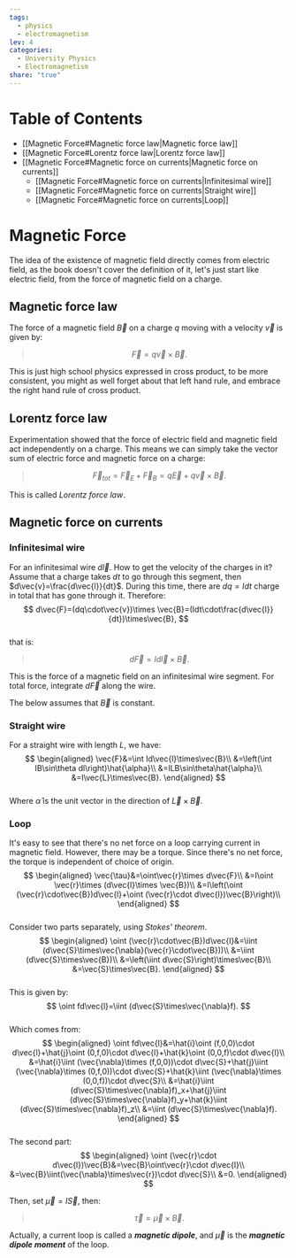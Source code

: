 ```yaml
---  
tags:  
  - physics  
  - electromagnetism  
lev: 4  
categories:  
  - University Physics  
  - Electromagnetism  
share: "true"  
---  
```

  
  
# Table of Contents  
  
- [[Magnetic Force#Magnetic force law|Magnetic force law]]  
- [[Magnetic Force#Lorentz force law|Lorentz force law]]  
- [[Magnetic Force#Magnetic force on currents|Magnetic force on currents]]  
	- [[Magnetic Force#Magnetic force on currents|Infinitesimal wire]]  
	- [[Magnetic Force#Magnetic force on currents|Straight wire]]  
	- [[Magnetic Force#Magnetic force on currents|Loop]]  
  
# Magnetic Force  
  
The idea of the existence of magnetic field directly comes from electric field, as the book doesn't cover the definition of it, let's just start like electric field, from the force of magnetic field on a charge.  
  
## Magnetic force law  
  
The force of a magnetic field $\vec{B}$ on a charge $q$ moving with a velocity $\vec{v}$ is given by:  
  
> $$\vec{F}=q\vec{v}\times \vec{B}.$$  
  
This is just high school physics expressed in cross product, to be more consistent, you might as well forget about that left hand rule, and embrace the right hand rule of cross product.  
  
## Lorentz force law  
  
Experimentation showed that the force of electric field and magnetic field act independently on a charge. This means we can simply take the vector sum of electric force and magnetic force on a charge:  
  
> $$\vec{F}_{tot}=\vec{F}_E+\vec{F}_B=q\vec{E}+q\vec{v}\times \vec{B}.$$  
  
This is called *Lorentz force law*.  
  
## Magnetic force on currents  
  
### Infinitesimal wire  
  
For an infinitesimal wire $d\vec{l}$. How to get the velocity of the charges in it? Assume that a charge takes $dt$ to go through this segment, then $d\vec{v}=\frac{d\vec{l}}{dt}$. During this time, there are $dq=Idt$ charge in total that has gone through it. Therefore:  
$$  
d\vec{F}=(dq\cdot\vec{v})\times \vec{B}=(Idt\cdot\frac{d\vec{l}}{dt})\times\vec{B},  
$$  
that is:  
  
> $$d\vec{F}=Id\vec{l}\times\vec{B}.$$  
  
This is the force of a magnetic field on an infinitesimal wire segment. For total force, integrate $d\vec{F}$ along the wire.  
  
The below assumes that $\vec{B}$ is constant.  
  
### Straight wire  
  
For a straight wire with length $L$, we have:  
$$  
\begin{aligned}  
\vec{F}&=\int Id\vec{l}\times\vec{B}\\  
&=\left(\int IB\sin\theta dl\right)\hat{\alpha}\\  
&=ILB\sin\theta\hat{\alpha}\\  
&=I\vec{L}\times\vec{B}.  
\end{aligned}  
$$  
Where $\hat{\alpha}$ is the unit vector in the direction of $\vec{L}\times\vec{B}$.  
  
### Loop  
  
 It's easy to see that there's no net force on a loop carrying current in magnetic field. However, there may be a torque. Since there's no net force, the torque is independent of choice of origin.   
$$  
\begin{aligned}  
\vec{\tau}&=\oint\vec{r}\times d\vec{F}\\  
&=I\oint \vec{r}\times (d\vec{l}\times \vec{B})\\  
&=I\left(\oint (\vec{r}\cdot\vec{B})d\vec{l}+\oint (\vec{r}\cdot d\vec{l})\vec{B}\right)\\  
\end{aligned}  
$$  
Consider two parts separately, using *Stokes' theorem*.  
$$  
\begin{aligned}  
\oint (\vec{r}\cdot\vec{B})d\vec{l}&=\iint (d\vec{S}\times\vec{\nabla}(\vec{r}\cdot\vec{B}))\\  
&=\iint (d\vec{S}\times\vec{B})\\  
&=\left(\iint d\vec{S}\right)\times\vec{B}\\  
&=\vec{S}\times\vec{B}.  
\end{aligned}  
$$  
This is given by:  
$$  
\oint fd\vec{l}=\iint (d\vec{S}\times\vec{\nabla}f).  
$$  
Which comes from:  
$$  
\begin{aligned}  
\oint fd\vec{l}&=\hat{i}\oint (f,0,0)\cdot d\vec{l}+\hat{j}\oint (0,f,0)\cdot d\vec{l}+\hat{k}\oint (0,0,f)\cdot d\vec{l}\\  
&=\hat{i}\iint (\vec{\nabla}\times (f,0,0))\cdot d\vec{S}+\hat{j}\iint (\vec{\nabla}\times (0,f,0))\cdot d\vec{S}+\hat{k}\iint (\vec{\nabla}\times (0,0,f))\cdot d\vec{S}\\  
&=\hat{i}\iint (d\vec{S}\times\vec{\nabla}f)_x+\hat{j}\iint (d\vec{S}\times\vec{\nabla}f)_y+\hat{k}\iint (d\vec{S}\times\vec{\nabla}f)_z\\  
&=\iint (d\vec{S}\times\vec{\nabla}f).  
\end{aligned}  
$$  
The second part:  
$$  
\begin{aligned}  
\oint (\vec{r}\cdot d\vec{l})\vec{B}&=\vec{B}\oint\vec{r}\cdot d\vec{l}\\  
&=\vec{B}\iint(\vec{\nabla}\times\vec{r})\cdot d\vec{S}\\  
&=0.  
\end{aligned}  
$$  
  
Then, set $\vec{\mu}=I\vec{S}$, then:  
  
> $$\vec{\tau}=\vec{\mu}\times\vec{B}.$$  
  
Actually, a current loop is called a ***magnetic dipole***, and $\vec{\mu}$ is the ***magnetic dipole moment*** of the loop.  
